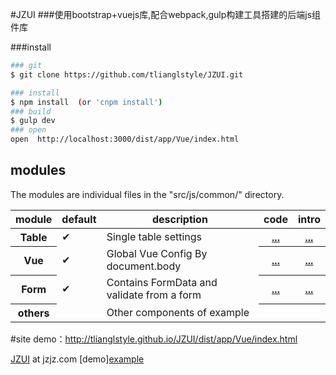 #JZUI
###使用bootstrap+vuejs库,配合webpack,gulp构建工具搭建的后端js组件库

###install
``` bash
### git
$ git clone https://github.com/tlianglstyle/JZUI.git

### install 
$ npm install  (or 'cnpm install')
### build
$ gulp dev
### open
open  http://localhost:3000/dist/app/Vue/index.html

```
## modules

The modules are individual files in the "src/js/common/" directory.

<table>
<thead><tr>
  <th>module</th> <th>default</th><th>description</th><th>code</th><th>intro</th>
</tr></thead>
<tbody>
  <tr>
    <th>Table</th>
    <td>✔</td>
    <td>Single table settings</td>
	<th><a target="_blank" href="https://github.com/tlianglstyle/JZUI/blob/master/src/js/app/JZ/Table.js">...</a></th>
	<th><a target="_blank" href="http://tlianglstyle.github.io/JZUI/dist/app/Table/Table.html">...</a></th>
  </tr>
  <tr>
    <th>Vue</th>
    <td>✔</td>
    <td>Global Vue Config By document.body</td>
	<th><a target="_blank" href="https://github.com/tlianglstyle/JZUI/blob/master/src/js/app/JZ/VueInit.js">...</a></th>
	<th><a target="_blank" href="http://tlianglstyle.github.io/JZUI/dist/app/Vue/index.html">...</a></th>
  </tr>
  <tr>
    <th>Form</th>
    <td>✔</td>
    <td>Contains FormData and validate from a form</td>
	<th><a target="_blank" href="https://github.com/tlianglstyle/JZUI/blob/master/src/js/app/JZ/Form.js">...</a></th>
	<th><a target="_blank" href="http://tlianglstyle.github.io/JZUI/dist/app/Form/index.html">...</a></th>
  </tr>
  <tr>
    <th>others</th>
    <td></td>
    <td>Other components of example</td>
    <th></th>
    <th></th>
  </tr>
</tbody>
</table>

#site
demo：<http://tlianglstyle.github.io/JZUI/dist/app/Vue/index.html>


[JZUI](http://www.jzjz.com) at jzjz.com
[demo][example](http://tlianglstyle.github.io/JZUI/dist/app/Vue/index.html) 
